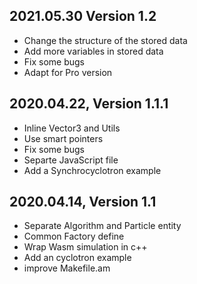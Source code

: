 ## 2021.05.30 Version 1.2
* Change the structure of the stored data
* Add more variables in stored data
* Fix some bugs
* Adapt for Pro version

## 2020.04.22, Version 1.1.1
* Inline Vector3 and Utils
* Use smart pointers
* Fix some bugs
* Separte JavaScript file
* Add a Synchrocyclotron example

## 2020.04.14, Version 1.1
* Separate Algorithm and Particle entity
* Common Factory define
* Wrap Wasm simulation in c++
* Add an cyclotron example
* improve Makefile.am